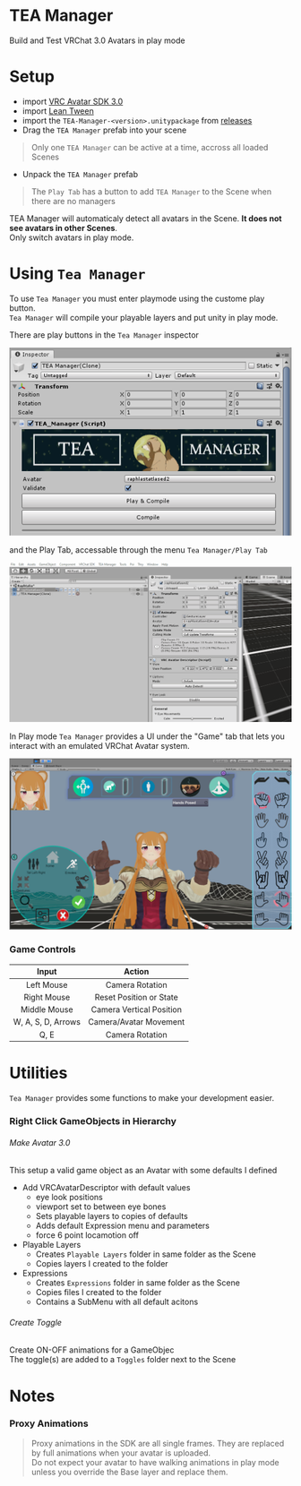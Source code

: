 # TEA Manager
Build and Test VRChat 3.0 Avatars in play mode

# Setup
- import [VRC Avatar SDK 3.0](https://vrchat.com/home/download)
- import [Lean Tween](https://assetstore.unity.com/packages/tools/animation/leantween-3595)
- import the `TEA-Manager-<version>.unitypackage` from [releases](https://github.com/EducatedTanuki/TEA-Manager/releases)
- Drag the `TEA Manager` prefab into your scene

> Only one `TEA Manager` can be active at a time, accross all loaded Scenes

- Unpack the `TEA Manager` prefab

> The `Play Tab` has a button to add `TEA Manager` to the Scene when there are no managers

TEA Manager will automaticaly detect all avatars in the Scene. **It does not see avatars in other Scenes**.  
Only switch avatars in play mode.

# Using `Tea Manager`
To use `Tea Manager` you must enter playmode using the custome play button.  
`Tea Manager` will compile your playable layers and put unity in play mode.  

There are play buttons in the `Tea Manager` inspector  

![inspector](https://github.com/EducatedTanuki/TEA-Manager/blob/1.0.0/tutorial/assets/inspector.PNG)

and the Play Tab, accessable through the menu `Tea Manager/Play Tab`

![add-play-tab](https://github.com/EducatedTanuki/TEA-Manager/blob/1.0.0/tutorial/assets/add-play-tab.gif.gif)

In Play mode `Tea Manager` provides a UI under the "Game" tab that lets you interact with an emulated VRChat Avatar system. 

![play-example](https://github.com/EducatedTanuki/TEA-Manager/blob/1.0.0/tutorial/assets/play-example.png.png)

### Game Controls
|        Input       |          Action          |
|:------------------:|:------------------------:|
|     Left Mouse     |      Camera Rotation     |
|     Right Mouse    |  Reset Position or State |
|    Middle Mouse    | Camera Vertical Position |
| W, A, S, D, Arrows |  Camera/Avatar Movement  |
|        Q, E        |      Camera Rotation     |

# Utilities
`Tea Manager` provides some functions to make your development easier.

### Right Click GameObjects in Hierarchy
###### Make Avatar 3.0
This setup a valid game object as an Avatar with some defaults I defined
- Add VRCAvatarDescriptor with default values
  - eye look positions
  - viewport set to between eye bones
  - Sets playable layers to copies of defaults
  - Adds default Expression menu and parameters
  - force 6 point locamotion off
- Playable Layers
  - Creates `Playable Layers` folder in same folder as the Scene
  - Copies layers I created to the folder
- Expressions
  - Creates `Expressions` folder in same folder as the Scene
  - Copies files I created to the folder
  - Contains a SubMenu with all default acitons

###### Create Toggle
Create ON-OFF animations for a GameObjec  
The toggle(s) are added to a `Toggles` folder next to the Scene

# Notes
### Proxy Animations

> Proxy animations in the SDK are all single frames. They are replaced by full animations when your avatar is uploaded.  
> Do not expect your avatar to have walking animations in play mode unless you override the Base layer and replace them.